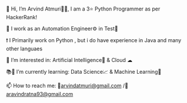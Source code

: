 👋 Hi, I’m Arvind Atmuri🙎‍♂️, I am a 3⭐ Python Programmer as per HackerRank!

🏢 I work as an Automation Engineer⚙ in Test🧪

❗ I Primarily work on Python , but i do have experience in Java and many other languaes

🤔 I’m interested in: Artificial Intelligence🤖 & Cloud ☁

📚📖 I’m currently learning: Data Science📈 & Machine Learning🧬

📫 How to reach me: 📧arvindatmuri@gmail.com /📧 aravindratna93@gmail.com

<!---
arvindatmuri/arvindatmuri is a ✨ special ✨ repository because its `README.md` (this file) appears on your GitHub profile.
You can click the Preview link to take a look at your changes.
--->
